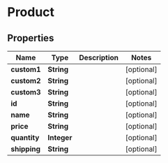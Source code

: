 
# Product

## Properties
Name | Type | Description | Notes
------------ | ------------- | ------------- | -------------
**custom1** | **String** |  |  [optional]
**custom2** | **String** |  |  [optional]
**custom3** | **String** |  |  [optional]
**id** | **String** |  |  [optional]
**name** | **String** |  |  [optional]
**price** | **String** |  |  [optional]
**quantity** | **Integer** |  |  [optional]
**shipping** | **String** |  |  [optional]



